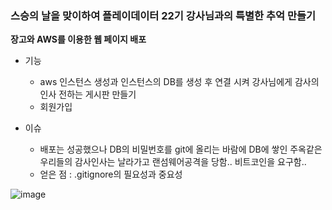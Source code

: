 ### 스승의 날을 맞이하여 플레이데이터 22기 강사님과의 특별한 추억 만들기

**장고와 AWS를 이용한 웹 페이지 배포**

* 기능
  * aws 인스턴스 생성과 인스턴스의 DB를 생성 후 연결 시켜 강사님에게 감사의 인사 전하는 게시판 만들기
  * 회원가입

* 이슈
  * 배포는 성공했으나 DB의 비밀번호를 git에 올리는 바람에 DB에 쌓인 주옥같은 우리들의 감사인사는 날라가고 랜섬웨어공격을 당함.. 비트코인을 요구함..
  * 얻은 점 : .gitignore의 필요성과 중요성
 
![image](https://github.com/OhJune/project_seo/assets/124857930/40cd785a-a3e2-4e6a-a0ae-09ba78efb5c9)

